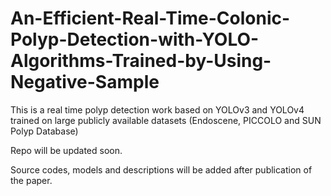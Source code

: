 # An-Efficient-Real-Time-Colonic-Polyp-Detection-with-YOLO-Algorithms-Trained-by-Using-Negative-Sample

This is a real time polyp detection work based on YOLOv3 and YOLOv4 trained on large publicly available datasets (Endoscene, PICCOLO and SUN Polyp Database)

Repo will be updated soon. 

Source codes, models and descriptions will be added after publication of the paper.
